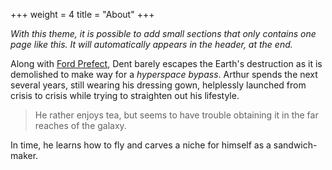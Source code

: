 +++
weight = 4
title = "About"
+++

_With this theme, it is possible to add small sections that only contains one page like this. It will automatically appears in the header, at the end._

Along with [Ford Prefect](https://en.wikipedia.org/wiki/Ford_Prefect_\(character\)), Dent barely escapes the Earth's destruction as it is demolished to make way for a *hyperspace bypass*. Arthur spends the next several years, still wearing his dressing gown, helplessly launched from crisis to crisis while trying to straighten out his lifestyle.

 > He rather enjoys tea, but seems to have trouble obtaining it in the far reaches of the galaxy.

  In time, he learns how to fly and carves a niche for himself as a sandwich-maker.
